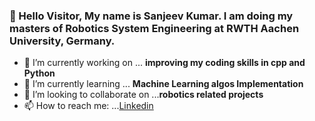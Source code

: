 ### 👋 Hello Visitor, My name is Sanjeev Kumar. I am doing my masters of Robotics System Engineering at RWTH Aachen University, Germany. 

- 🔭 I’m currently working on ... **improving my coding skills in cpp and Python**
- 🌱 I’m currently learning ... **Machine Learning algos Implementation**
- 👯 I’m looking to collaborate on ...**robotics related projects**
- 📫 How to reach me: ...[Linkedin](www.linkedin.com/in/sanjeev-kumar-749612120)
